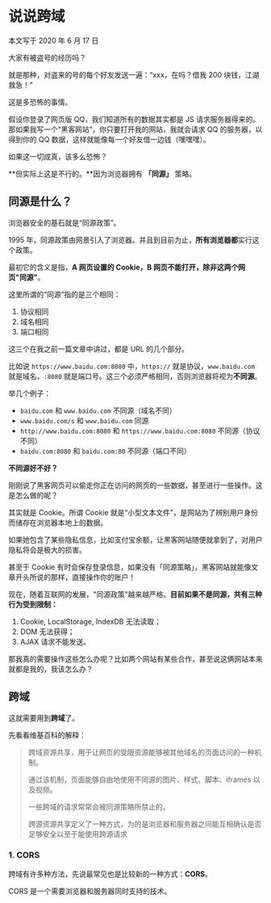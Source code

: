 # 说说跨域

本文写于 2020 年 6 月 17 日

大家有被盗号的经历吗？

就是那种，对盗来的号的每个好友发送一遍：“xxx，在吗？借我 200 块钱，江湖救急！”

这是多恐怖的事情。

假设你登录了网页版 QQ，我们知道所有的数据其实都是 JS 请求服务器得来的。那如果我写一个“黑客网站”，你只要打开我的网站，我就会请求 QQ 的服务器，以得到你的 QQ 数据，这样就能像每一个好友借一边钱（嘿嘿嘿）。

如果这一切成真，该多么恐怖？

**但实际上这是不行的。**因为浏览器拥有 **「同源」** 策略。

## 同源是什么？

浏览器安全的基石就是“同源政策”。

1995 年，同源政策由网景引入了浏览器。并且到目前为止，**所有浏览器都**实行这个政策。

最初它的含义是指，**A 网页设置的 Cookie，B 网页不能打开，除非这两个网页"同源"**。

这里所谓的“同源”指的是三个相同：

1. 协议相同
2. 域名相同
3. 端口相同

这三个在我之前一篇文章中讲过，都是 URL 的几个部分。

比如说 `https://www.baidu.com:8080` 中，`https://` 就是协议，`www.baidu.com` 就是域名，`:8080` 就是端口号。这三个必须严格相同，否则浏览器将视为**不同源**。

举几个例子：

- `baidu.com` 和 `www.baidu.com` 不同源（域名不同）
- `www.baidu.com/s` 和 `www.baidu.com` 同源
- `http://www.baidu.com:8080` 和 `https://www.baidu.com:8080` 不同源（协议不同）
- `baidu.com:8080` 和 `baidu.com:80` 不同源（端口不同）

**不同源好不好？**

刚刚说了黑客网页可以偷走你正在访问的网页的一些数据，甚至进行一些操作。这是怎么做的呢？

其实就是 Cookie。所谓 Cookie 就是“小型文本文件”，是网站为了辨别用户身份而储存在浏览器本地上的数据。

如果她包含了某些隐私信息，比如支付宝余额，让黑客网站随便就拿到了，对用户隐私将会是极大的损害。

甚至于 Cookie 有时会保存登录信息，如果没有「同源策略」，黑客网站就能像文章开头所说的那样，直接操作你的账户！

现在，随着互联网的发展，"同源政策"越来越严格。**目前如果不是同源，共有三种行为受到限制：**

1. Cookie, LocalStorage, IndexDB 无法读取；
2. DOM 无法获得；
3. AJAX 请求不能发送。

那我真的需要操作这些怎么办呢？比如两个网站有某些合作，甚至说这俩网站本来就都是我的，我该怎么办？

## 跨域

这就需要用到**跨域**了。

先看看维基百科的解释：

> 跨域资源共享，用于让网页的受限资源能够被其他域名的页面访问的一种机制。
>
> 通过该机制，页面能够自由地使用不同源的图片、样式、脚本、iframes 以及视频。
>
> 一些跨域的请求常常会被同源策略所禁止的。
>
> 跨源资源共享定义了一种方式，为的是浏览器和服务器之间能互相确认是否足够安全以至于能使用跨源请求

### 1. CORS

跨域有许多种方法，先说最常见也是比较新的一种方式：**CORS**。

CORS 是一个需要浏览器和服务器同时支持的技术。

